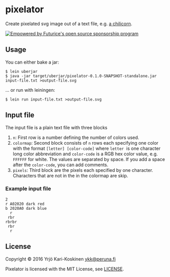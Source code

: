 # pixelator

Create pixelated svg image out of a text file, e.g. [a chilicorn](http://chilicorn.org).

[![Empowered by Futurice's open source sponsorship program](https://img.shields.io/badge/sponsor-chilicorn-ff69b4.svg)](http://futurice.com/blog/sponsoring-free-time-open-source-activities?utm_source=github&utm_medium=spice&utm_campaign=pixelator)

## Usage

You can either bake a jar:

    $ lein uberjar
    $ java -jar target/uberjar/pixelator-0.1.0-SNAPSHOT-standalone.jar input-file.txt >output-file.svg

... or run with leiningen:

    $ lein run input-file.txt >output-file.svg

## Input file

The input file is a plain text file with three blocks
1. `n`: First row is a number defining the number of colors used.
2. `colormap`: Second block consists of `n` rows each specifying one color with the format `[letter] [color-code]` where `letter`  is one character long color abbreviation and `color-code` is a RGB hex color value, e.g. `FFFFFF` for white. The values are separated by space. If you add a space after the `color-code`, you can add comments.
3. `pixels`: Third block are the pixels each specified by one character. Characters that are not in the in the colormap are skip.

### Example input file

```
2
r A02020 dark red
b 2020A0 dark blue
  r
 rbr
rbrbr
 rbr
  r
```

## License

Copyright © 2016 Yrjö Kari-Koskinen <ykk@peruna.fi>

Pixelator is licensed with the MIT License, see [LICENSE](https://github.com/ykarikos/pixelator/blob/master/LICENSE).
